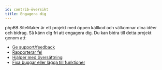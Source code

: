 ```yaml
---
id: contrib-översikt
title: Engagera dig
---
```


phpBB SiteMaker är ett projekt med öppen källkod och välkomnar dina idéer och bidrag. Så känn dig fri att engagera dig. Du kan bidra till detta projekt genom att:

* [Ge support/feedback](https://www.phpbb.com/customise/db/extension/phpbb_sitemaker_2)
* [Rapporterar fel](https://github.com/blitze/phpBB-ext-sitemaker/issues)
* [Hjälper med översättning](./contrib-translators.md)
* [Fixa buggar eller lägga till funktioner](./contrib-pull-requests.md)